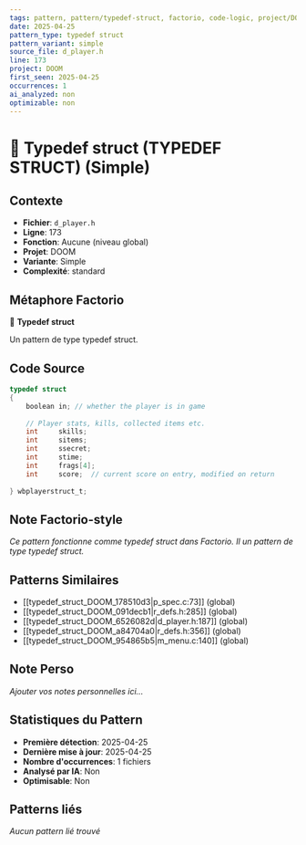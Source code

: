 ```yaml
---
tags: pattern, pattern/typedef-struct, factorio, code-logic, project/DOOM, pattern/variant/simple
date: 2025-04-25
pattern_type: typedef struct
pattern_variant: simple
source_file: d_player.h
line: 173
project: DOOM
first_seen: 2025-04-25
occurrences: 1
ai_analyzed: non
optimizable: non
---
```


# 🔧 Typedef struct (TYPEDEF STRUCT) (Simple)

## Contexte
- **Fichier**: `d_player.h`
- **Ligne**: 173
- **Fonction**: Aucune (niveau global)
- **Projet**: DOOM
- **Variante**: Simple
- **Complexité**: standard

## Métaphore Factorio
🔧 **Typedef struct**

Un pattern de type typedef struct.

## Code Source
```c
typedef struct
{
    boolean	in;	// whether the player is in game
    
    // Player stats, kills, collected items etc.
    int		skills;
    int		sitems;
    int		ssecret;
    int		stime; 
    int		frags[4];
    int		score;	// current score on entry, modified on return
  
} wbplayerstruct_t;
```

## Note Factorio-style
*Ce pattern fonctionne comme typedef struct dans Factorio. Il un pattern de type typedef struct.*

## Patterns Similaires
- [[typedef_struct_DOOM_178510d3|p_spec.c:73]] (global)
- [[typedef_struct_DOOM_091decb1|r_defs.h:285]] (global)
- [[typedef_struct_DOOM_6526082d|d_player.h:187]] (global)
- [[typedef_struct_DOOM_a84704a0|r_defs.h:356]] (global)
- [[typedef_struct_DOOM_954865b5|m_menu.c:140]] (global)

## Note Perso
*Ajouter vos notes personnelles ici...*

## Statistiques du Pattern
- **Première détection**: 2025-04-25
- **Dernière mise à jour**: 2025-04-25
- **Nombre d'occurrences**: 1 fichiers
- **Analysé par IA**: Non
- **Optimisable**: Non

## Patterns liés
*Aucun pattern lié trouvé*
